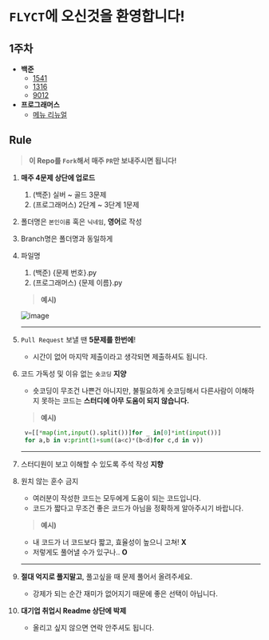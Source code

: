 # `FLYCT`에 오신것을 환영합니다!

## 1주차
- **백준**
  - [1541](https://www.acmicpc.net/problem/1541)
  - [1316](https://www.acmicpc.net/problem/1316)
  - [9012](https://www.acmicpc.net/problem/9012)
- **프로그래머스**
  - [메뉴 리뉴얼](https://school.programmers.co.kr/learn/courses/30/lessons/72411)
## Rule
> **이 Repo를 `Fork`해서 매주 `PR`만 보내주시면 됩니다!**

1. **매주 4문제 상단에 업로드**
   1. (백준) 실버 ~ 골드 3문제
   2. (프로그래머스) 2단계 ~ 3단계 1문제
2. 폴더명은 `본인이름` 혹은 `닉네임`, **영어**로 작성
3. Branch명은 폴더명과 동일하게
4. 파일명
   1. (백준) {문제 번호}.py
   2. (프로그래머스) {문제 이름}.py
   > **예시)**
   
    ![image](https://user-images.githubusercontent.com/83276163/181392564-76c7a1c3-1253-4ff3-aa3c-b1400ea830a6.png)

   ---
5. `Pull Request` 보낼 땐 **5문제를 한번에**!
   - 시간이 없어 마지막 제출이라고 생각되면 제출하셔도 됩니다.
6. 코드 가독성 및 이유 없는 `숏코딩` **지양**
   - 숏코딩이 무조건 나쁜건 아니지만, 불필요하게 숏코딩해서 다른사람이 이해하지 못하는 코드는 **스터디에 아무 도움이 되지 않습니다.**
   > **예시)**
   ``` python
    v=[[*map(int,input().split())]for _ in[0]*int(input())]
    for a,b in v:print(1+sum((a<c)*(b<d)for c,d in v))
   ```
   ---
7. 스터디원이 보고 이해할 수 있도록 주석 작성 **지향**
8. 원치 않는 훈수 금지
   - 여러분이 작성한 코드는 모두에게 도움이 되는 코드입니다.
   - 코드가 짧다고 무조건 좋은 코드가 아님을 정확하게 알아주시기 바랍니다.
   > **예시)**
      - 내 코드가 너 코드보다 짧고, 효율성이 높으니 고쳐! **X**
      - 저렇게도 풀어낼 수가 있구나..  **O**
      ---

9.  __절대 억지로 풀지말고__, 풀고싶을 때 문제 풀어서 올려주세요.
       - 강제가 되는 순간 재미가 없어지기 때문에 좋은 선택이 아닙니다.
10.  **대기업 취업시 Readme 상단에 박제**
     - 올리고 싶지 않으면 연락 안주셔도 됩니다.
